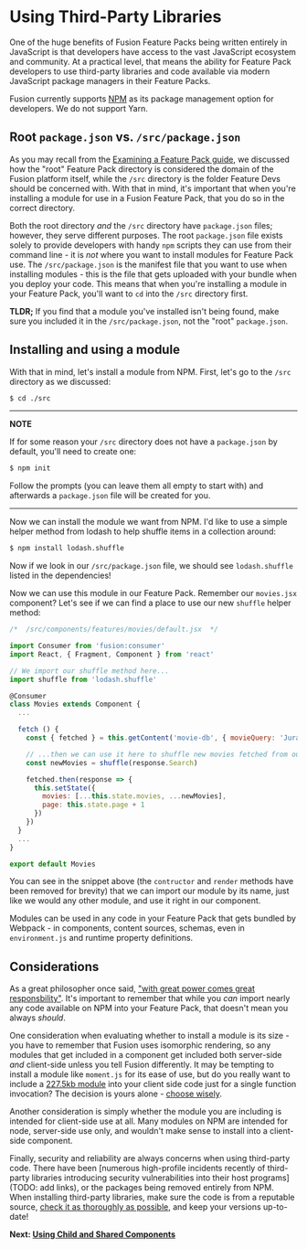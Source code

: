 # Using Third-Party Libraries

One of the huge benefits of Fusion Feature Packs being written entirely in JavaScript is that developers have access to the vast JavaScript ecosystem and community. At a practical level, that means the ability for Feature Pack developers to use third-party libraries and code available via modern JavaScript package managers in their Feature Packs. 

Fusion currently supports [NPM](https://www.npmjs.com/) as its package management option for developers. We do not support Yarn.

## Root `package.json` vs. `/src/package.json`

As you may recall from the [Examining a Feature Pack guide](./examining-feature-pack.md), we discussed how the "root" Feature Pack directory is considered the domain of the Fusion platform itself, while the `/src` directory is the folder Feature Devs should be concerned with. With that in mind, it's important that when you're installing a module for use in a Fusion Feature Pack, that you do so in the correct directory.

Both the root directory *and* the `/src` directory have `package.json` files; however, they serve different purposes. The root `package.json` file exists solely to provide developers with handy `npm` scripts they can use from their command line - it is *not* where you want to install modules for Feature Pack use. The `/src/package.json` is the manifest file that you want to use when installing modules - this is the file that gets uploaded with your bundle when you deploy your code. This means that when you're installing a module in your Feature Pack, you'll want to `cd` into the `/src` directory first.

**TLDR;** If you find that a module you've installed isn't being found, make sure you included it in the `/src/package.json`, not the "root" `package.json`.

## Installing and using a module

With that in mind, let's install a module from NPM. First, let's go to the `/src` directory as we discussed:

```bash
$ cd ./src
```

---

**NOTE**

If for some reason your `/src` directory does not have a `package.json` by default, you'll need to create one:

```bash
$ npm init
```

Follow the prompts (you can leave them all empty to start with) and afterwards a `package.json` file will be created for you.

---

Now we can install the module we want from NPM. I'd like to use a simple helper method from lodash to help shuffle items in a collection around:

```bash
$ npm install lodash.shuffle
```

Now if we look in our `/src/package.json` file, we should see `lodash.shuffle` listed in the dependencies!

Now we can use this module in our Feature Pack. Remember our `movies.jsx` component? Let's see if we can find a place to use our new `shuffle` helper method:

```jsx
/*  /src/components/features/movies/default.jsx  */

import Consumer from 'fusion:consumer'
import React, { Fragment, Component } from 'react'

// We import our shuffle method here...
import shuffle from 'lodash.shuffle'

@Consumer
class Movies extends Component {
  ...

  fetch () {
    const { fetched } = this.getContent('movie-db', { movieQuery: 'Jurassic', page: this.state.page }, '{ totalResults Search { Title Year Poster } }')

    // ...then we can use it here to shuffle new movies fetched from our content source!
    const newMovies = shuffle(response.Search)

    fetched.then(response => {
      this.setState({
        movies: [...this.state.movies, ...newMovies],
        page: this.state.page + 1
      })
    })
  }
  ...
}

export default Movies
```

You can see in the snippet above (the `contructor` and `render` methods have been removed for brevity) that we can import our module by its name, just like we would any other module, and use it right in our component.

Modules can be used in any code in your Feature Pack that gets bundled by Webpack - in components, content sources, schemas, even in `environment.js` and runtime property definitions. 

## Considerations

As a great philosopher once said, ["with great power comes great responsbility"](https://www.youtube.com/watch?v=b23wrRfy7SM). It's important to remember that while you *can* import nearly any code available on NPM into your Feature Pack, that doesn't mean you always *should*.

One consideration when evaluating whether to install a module is its size - you have to remember that Fusion uses isomorphic rendering, so any modules that get included in a component get included both server-side *and* client-side unless you tell Fusion differently. It may be tempting to install a module like `moment.js` for its ease of use, but do you really want to include a [227.5kb module](https://bundlephobia.com/result?p=moment@2.22.2) into your client side code just for a single function invocation? The decision is yours alone - [choose wisely](https://www.youtube.com/watch?v=oF2UrYSDb3k).

Another consideration is simply whether the module you are including is intended for client-side use at all. Many modules on NPM are intended for node, server-side use only, and wouldn't make sense to install into a client-side component.

Finally, security and reliability are always concerns when using third-party code. There have been [numerous high-profile incidents recently of third-party libraries introducing security vulnerabilities into their host programs](TODO: add links), or the packages being removed entirely from NPM. When installing third-party libraries, make sure the code is from a reputable source, [check it as thoroughly as possible](https://snyk.io/), and keep your versions up-to-date!


 **Next: [Using Child and Shared Components](./using-child-shared-components.md)**
